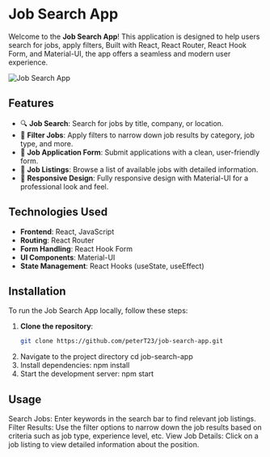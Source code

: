# Job Search App

Welcome to the **Job Search App**! This application is designed to help users search for jobs, apply filters, Built with React, React Router, React Hook Form, and Material-UI, the app offers a seamless and modern user experience.

![Job Search App](https://jobsearchapp-reactrouter-mui-hookform.netlify.app/)

## Features

- 🔍 **Job Search**: Search for jobs by title, company, or location.
- 🧰 **Filter Jobs**: Apply filters to narrow down job results by category, job type, and more.
- 📝 **Job Application Form**: Submit applications with a clean, user-friendly form.
- 💼 **Job Listings**: Browse a list of available jobs with detailed information.
- 🎨 **Responsive Design**: Fully responsive design with Material-UI for a professional look and feel.

## Technologies Used

- **Frontend**: React, JavaScript
- **Routing**: React Router
- **Form Handling**: React Hook Form
- **UI Components**: Material-UI
- **State Management**: React Hooks (useState, useEffect)

## Installation

To run the Job Search App locally, follow these steps:

1. **Clone the repository**:
   ```bash
   git clone https://github.com/peterT23/job-search-app.git
2. Navigate to the project directory
 cd job-search-app
3. Install dependencies:
  npm install
4. Start the development server:
   npm start
## Usage
Search Jobs: Enter keywords in the search bar to find relevant job listings.
Filter Results: Use the filter options to narrow down the job results based on criteria such as job type, experience level, etc.
View Job Details: Click on a job listing to view detailed information about the position.
